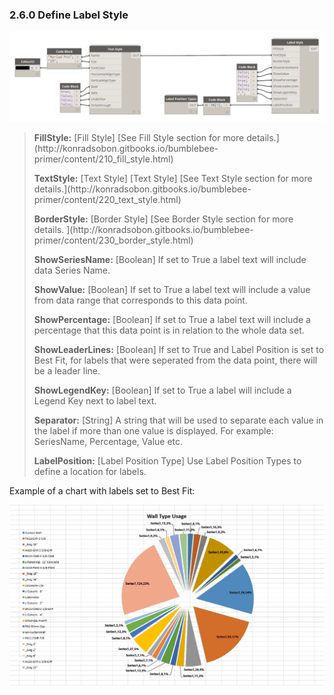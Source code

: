 ### 2.6.0 Define Label Style

![](charts_07.png)

<blockquote>
<p><b> FillStyle:</b> [Fill Style] [See Fill Style section for more details.](http://konradsobon.gitbooks.io/bumblebee-primer/content/210_fill_style.html)</p>
<p><b> TextStyle:</b> [Text Style] [Text Style] [See Text Style section for more details.](http://konradsobon.gitbooks.io/bumblebee-primer/content/220_text_style.html)</p>
<p><b> BorderStyle:</b> [Border Style] [See Border Style section for more details. ](http://konradsobon.gitbooks.io/bumblebee-primer/content/230_border_style.html)</p>
<p><b> ShowSeriesName:</b> [Boolean] If set to True a label text will include data Series Name.</p>
<p><b> ShowValue:</b> [Boolean] If set to True a label text will include a value from data range that corresponds to this data point.</p>
<p><b> ShowPercentage:</b> [Boolean] If set to True a label text will include a percentage that this data point is in relation to the whole data set.</p>
<p><b> ShowLeaderLines:</b> [Boolean] If set to True and Label Position is set to Best Fit, for labels that were seperated from the data point, there will be a leader line.</p>
<p><b> ShowLegendKey:</b> [Boolean] If set to True a label will include a Legend Key next to label text.</p>
<p><b> Separator:</b> [String] A string that will be used to separate each value in the label if more than one value is displayed. For example: SeriesName, Percentage, Value etc.</p>
<p><b> LabelPosition:</b> [Label Position Type] Use Label Position Types to define a location for labels.</p>
</blockquote>

Example of a chart with labels set to Best Fit:

![](charts_08.png)